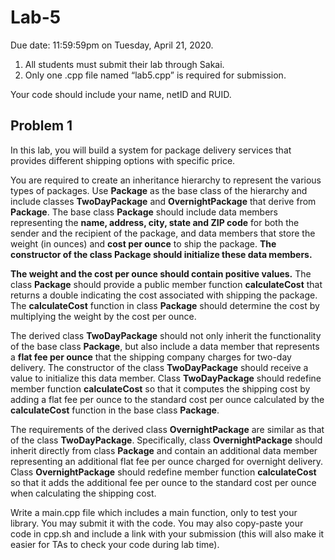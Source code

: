 # Lab-5

Due date: 11:59:59pm on Tuesday, April 21, 2020.

1.	All students must submit their lab through Sakai. 
2.	Only one .cpp file named “lab5.cpp” is required for submission.

Your code should include your name, netID and RUID.

## Problem 1

In this lab, you will build a system for package delivery services that provides different shipping options with specific price. 

You are required to create an inheritance hierarchy to represent the various types of packages. Use **Package** as the base class of the hierarchy and include classes **TwoDayPackage** and **OvernightPackage** that derive from **Package**. The base class **Package** should include data members representing the **name, address, city, state and ZIP code** for both the sender and the recipient of the package, and data members that store the weight (in ounces) and **cost per ounce** to ship the package. **The constructor of the class Package should initialize these data members.**

**The weight and the cost per ounce should contain positive values.** The class **Package** should provide a public member function **calculateCost** that returns a double indicating the cost associated with shipping the package. The **calculateCost** function in class **Package** should determine the cost by multiplying the weight by the cost per ounce.

The derived class **TwoDayPackage** should not only inherit the functionality of the base class **Package**, but also include a data member that represents a **flat fee per ounce** that the shipping company charges for two-day delivery. The constructor of the class **TwoDayPackage** should receive a value to initialize this data member. Class **TwoDayPackage** should redefine member function **calculateCost** so that it computes the shipping cost by adding a flat fee per ounce to the standard cost per ounce calculated by the **calculateCost** function in the base class **Package**.

The requirements of the derived class **OvernightPackage** are similar as that of the class **TwoDayPackage**. Specifically, class **OvernightPackage** should inherit directly from class **Package** and contain an additional data member representing an additional flat fee per ounce charged for overnight delivery. Class **OvernightPackage** should redefine member function **calculateCost** so that it adds the additional fee per ounce to the standard cost per ounce when calculating the shipping cost.

Write a main.cpp file which includes a main function, only to test your library.  You may submit it with the code.  You may also copy-paste your code in cpp.sh and include a link with your submission (this will also make it easier for TAs to check your code during lab time).

